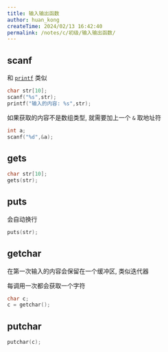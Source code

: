 ```yaml
---
title: 输入输出函数
author: huan_kong
createTime: 2024/02/13 16:42:40
permalink: /notes/c/初级/输入输出函数/
---
```


## scanf

和 [`printf`](./打印变量.md) 类似

``` c
char str[10];
scanf("%s",str);
printf("输入的内容: %s",str);
```

如果获取的内容不是数组类型, 就需要加上一个 `&` 取地址符

``` c
int a;
scanf("%d",&a);
```

## gets

``` c
char str[10];
gets(str);
```

## puts

会自动换行

``` c
puts(str);
```

## getchar

在第一次输入的内容会保留在一个缓冲区, 类似迭代器

每调用一次都会获取一个字符

``` c
char c;
c = getchar();
```

## putchar

``` c
putchar(c);
```
